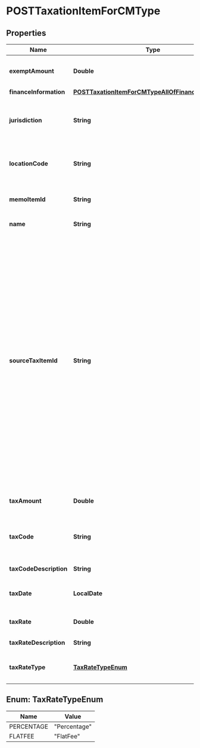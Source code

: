 

# POSTTaxationItemForCMType


## Properties

| Name | Type | Description | Notes |
|------------ | ------------- | ------------- | -------------|
|**exemptAmount** | **Double** | The calculated tax amount excluded due to the exemption.  |  [optional] |
|**financeInformation** | [**POSTTaxationItemForCMTypeAllOfFinanceInformation**](POSTTaxationItemForCMTypeAllOfFinanceInformation.md) |  |  [optional] |
|**jurisdiction** | **String** | The jurisdiction that applies the tax or VAT. This value is typically a state, province, county, or city.  |  |
|**locationCode** | **String** | The identifier for the location based on the value of the &#x60;taxCode&#x60; field.  |  [optional] |
|**memoItemId** | **String** | The ID of the credit memo that the taxation item is created for.  |  [optional] |
|**name** | **String** | The name of the taxation item.  |  |
|**sourceTaxItemId** | **String** | The ID of the taxation item of the invoice, which the credit memo is created from.   If you want to use this REST API to create taxation items for a credit memo created from an invoice, the taxation items of the invoice must be created or imported through the SOAP API call.  **Note:**    - This field is only used if the credit memo is created from an invoice.    - If you do not contain this field in the request body, Zuora will automatically set a value for the &#x60;sourceTaxItemId&#x60; field based on the tax location code, tax jurisdiction, and tax rate.  |  [optional] |
|**taxAmount** | **Double** | The amount of the tax applied to the credit memo.  |  |
|**taxCode** | **String** | The tax code identifies which tax rules and tax rates to apply to a specific credit memo.  |  [optional] |
|**taxCodeDescription** | **String** | The description of the tax code.  |  [optional] |
|**taxDate** | **LocalDate** | The date when the tax is applied to the credit memo.  |  [optional] |
|**taxRate** | **Double** | The tax rate applied to the credit memo.  |  |
|**taxRateDescription** | **String** | The description of the tax rate.  |  [optional] |
|**taxRateType** | [**TaxRateTypeEnum**](#TaxRateTypeEnum) | The type of the tax rate applied to the credit memo.  |  |



## Enum: TaxRateTypeEnum

| Name | Value |
|---- | -----|
| PERCENTAGE | &quot;Percentage&quot; |
| FLATFEE | &quot;FlatFee&quot; |




